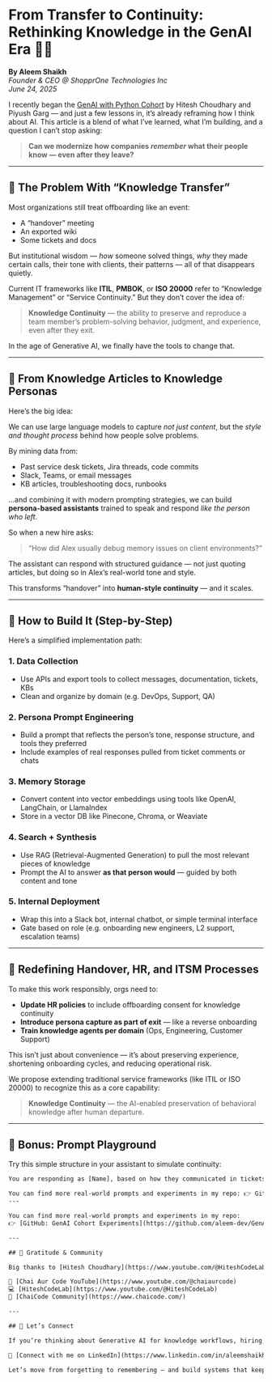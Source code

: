 # From Transfer to Continuity: Rethinking Knowledge in the GenAI Era 🔁🧠

**By Aleem Shaikh**  
*Founder & CEO @ ShopprOne Technologies Inc*  
*June 24, 2025*

I recently began the [GenAI with Python Cohort](https://github.com/aleem-dev/GenAI-Cohort) by Hitesh Choudhary and Piyush Garg — and just a few lessons in, it’s already reframing how I think about AI. This article is a blend of what I’ve learned, what I’m building, and a question I can’t stop asking:

> **Can we modernize how companies *remember* what their people know — even after they leave?**

---

## 🧩 The Problem With “Knowledge Transfer”

Most organizations still treat offboarding like an event:
- A “handover” meeting
- An exported wiki
- Some tickets and docs

But institutional wisdom — *how* someone solved things, *why* they made certain calls, their tone with clients, their patterns — all of that disappears quietly.

Current IT frameworks like **ITIL**, **PMBOK**, or **ISO 20000** refer to “Knowledge Management” or “Service Continuity.” But they don’t cover the idea of:

> **Knowledge Continuity** — the ability to preserve and reproduce a team member’s problem-solving behavior, judgment, and experience, even after they exit.

In the age of Generative AI, we finally have the tools to change that.

---

## 🧠 From Knowledge Articles to Knowledge Personas

Here’s the big idea:

We can use large language models to capture *not just content*, but the *style and thought process* behind how people solve problems.

By mining data from:
- Past service desk tickets, Jira threads, code commits  
- Slack, Teams, or email messages  
- KB articles, troubleshooting docs, runbooks  

…and combining it with modern prompting strategies, we can build **persona-based assistants** trained to speak and respond *like the person who left*.

So when a new hire asks:
> “How did Alex usually debug memory issues on client environments?”

The assistant can respond with structured guidance — not just quoting articles, but doing so in Alex’s real-world tone and style.

This transforms “handover” into **human-style continuity** — and it scales.

---

## 🔧 How to Build It (Step-by-Step)

Here’s a simplified implementation path:

### 1. **Data Collection**
- Use APIs and export tools to collect messages, documentation, tickets, KBs  
- Clean and organize by domain (e.g. DevOps, Support, QA)

### 2. **Persona Prompt Engineering**
- Build a prompt that reflects the person’s tone, response structure, and tools they preferred  
- Include examples of real responses pulled from ticket comments or chats

### 3. **Memory Storage**
- Convert content into vector embeddings using tools like OpenAI, LangChain, or LlamaIndex  
- Store in a vector DB like Pinecone, Chroma, or Weaviate

### 4. **Search + Synthesis**
- Use RAG (Retrieval-Augmented Generation) to pull the most relevant pieces of knowledge  
- Prompt the AI to answer **as that person would** — guided by both content and tone

### 5. **Internal Deployment**
- Wrap this into a Slack bot, internal chatbot, or simple terminal interface  
- Gate based on role (e.g. onboarding new engineers, L2 support, escalation teams)

---

## 🔁 Redefining Handover, HR, and ITSM Processes

To make this work responsibly, orgs need to:
- **Update HR policies** to include offboarding consent for knowledge continuity  
- **Introduce persona capture as part of exit** — like a reverse onboarding  
- **Train knowledge agents per domain** (Ops, Engineering, Customer Support)

This isn’t just about convenience — it’s about preserving experience, shortening onboarding cycles, and reducing operational risk.

We propose extending traditional service frameworks (like ITIL or ISO 20000) to recognize this as a core capability:

> **Knowledge Continuity** — the AI-enabled preservation of behavioral knowledge after human departure.

---

## 🧪 Bonus: Prompt Playground

Try this simple structure in your assistant to simulate continuity:

```txt
You are responding as [Name], based on how they communicated in tickets, messages, and KBs. Use their voice, tone, diagnostic flow, and preferred tools to guide the user as they would have.

You can find more real-world prompts and experiments in my repo: 👉 GitHub: GenAI Cohort Experiments
---

You can find more real-world prompts and experiments in my repo:  
👉 [GitHub: GenAI Cohort Experiments](https://github.com/aleem-dev/GenAI-Cohort)

---

## 🙌 Gratitude & Community

Big thanks to [Hitesh Choudhary](https://www.youtube.com/@HiteshCodeLab) and [Piyush Garg](https://www.chaicode.com/) for making foundational AI topics feel practical and empowering. Their mentorship through the GenAI Cohort has changed how I think about every line of code and every user I serve.

🎥 [Chai Aur Code YouTube](https://www.youtube.com/@chaiaurcode)  
💻 [HiteshCodeLab](https://www.youtube.com/@HiteshCodeLab)  
🚀 [ChaiCode Community](https://www.chaicode.com/)

---

## 🤝 Let’s Connect

If you’re thinking about Generative AI for knowledge workflows, hiring, onboarding, or continuity in your org — I’d love to jam on it.

👤 [Connect with me on LinkedIn](https://www.linkedin.com/in/aleemshaikh)

Let’s move from forgetting to remembering — and build systems that keep our best thinking alive.
